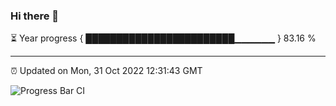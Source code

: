 ### Hi there 👋

⏳ Year progress { ████████████████████████▁▁▁▁▁▁ } 83.16 %

---

⏰ Updated on Mon, 31 Oct 2022 12:31:43 GMT

![Progress Bar CI](https://github.com/liununu/liununu/workflows/Progress%20Bar%20CI/badge.svg)
